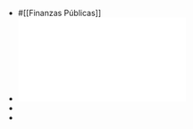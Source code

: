 - #[[Finanzas Públicas]]
- ![El impacto de la deuda pública en el crecimiento económico ](../assets/Cuáles_son_las_principales_conclusiones_y_recomendaciones_del_estudio._1642170033236_0.pdf)
-
-